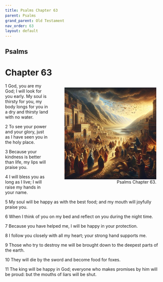 ```yaml
---
title: Psalms Chapter 63
parent: Psalms
grand_parent: Old Testament
nav_order: 63
layout: default
---
```


## Psalms

# Chapter 63

<figure style="float: right; margin-right: 10px;">
    <img src="/assets/Image/Psalms/500/63.jpg" alt="Psalms Chapter 63" style="width: 300px; height: 300px; float: right;padding-left: 10px;"/>
    <figcaption style="clear: both;text-align: right;">Psalms Chapter 63.</figcaption>
</figure>
1 God, you are my God; I will look for you early. My soul is thirsty for you, my body longs for you in a dry and thirsty land with no water.

2 To see your power and your glory, just as I have seen you in the holy place.

3 Because your kindness is better than life, my lips will praise you.

4 I will bless you as long as I live; I will raise my hands in your name.

5 My soul will be happy as with the best food; and my mouth will joyfully praise you.

6 When I think of you on my bed and reflect on you during the night time.

7 Because you have helped me, I will be happy in your protection.

8 I follow you closely with all my heart; your strong hand supports me.

9 Those who try to destroy me will be brought down to the deepest parts of the earth.

10 They will die by the sword and become food for foxes.

11 The king will be happy in God; everyone who makes promises by him will be proud: but the mouths of liars will be shut.


